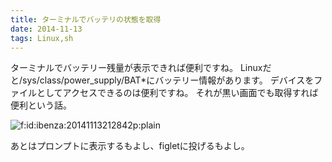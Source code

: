 ```yaml
---
title: ターミナルでバッテリの状態を取得
date: 2014-11-13
tags: Linux,sh
---
```


ターミナルでバッテリー残量が表示できれば便利ですね。
Linuxだと/sys/class/power_supply/BAT*にバッテリー情報があります。
デバイスをファイルとしてアクセスできるのは便利ですね。
それが黒い画面でも取得すれば便利という話。

<script src="https://gist.github.com/ueokande/69f1c5494d7fb3779fb7.js"> </script>

<span itemscope itemtype="http://schema.org/Photograph"><img src="http://cdn-ak.f.st-hatena.com/images/fotolife/i/ibenza/20141113/20141113212842.png" alt="f:id:ibenza:20141113212842p:plain" title="f:id:ibenza:20141113212842p:plain" class="hatena-fotolife" itemprop="image"></span>

あとはプロンプトに表示するもよし、figletに投げるもよし。

